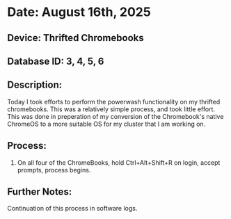 # Date: August 16th, 2025
## Device: Thrifted Chromebooks
## Database ID: 3, 4, 5, 6

## Description:
Today I took efforts to perform the powerwash functionality on my thrifted chromebooks. This was a relatively simple process, and took little effort. This was done in preperation of my
conversion of the Chromebook's native ChromeOS to a more suitable OS for my cluster that I am working on.

## Process:
1. On all four of the ChromeBooks, hold Ctrl+Alt+Shift+R on login, accept prompts, process begins.


## Further Notes: 
Continuation of this process in software logs.
